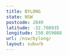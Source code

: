 ```yaml
---
title: BYLONG
state: NSW
postcode: 2849
latitude: -32.708935
longitude: 150.059088
url: /nsw/bylong/
layout: suburb
---
```

